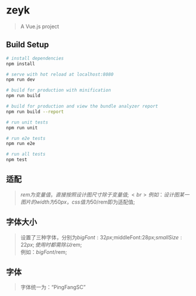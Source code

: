 # zeyk

> A Vue.js project

## Build Setup

``` bash
# install dependencies
npm install

# serve with hot reload at localhost:8080
npm run dev

# build for production with minification
npm run build

# build for production and view the bundle analyzer report
npm run build --report

# run unit tests
npm run unit

# run e2e tests
npm run e2e

# run all tests
npm test
```
## 适配
> $rem为变量值，直接按照设计图尺寸除于变量值;   <br>
> 例如：设计图某一图片的width为50px，css值为50/$rem即为适配值;
## 字体大小
>设置了三种字体，分别为$bigFont:32px;$middleFont:28px;$smallSize:22px;使用时都需除以$rem;   <br>
>例如：$bigFont/$rem;
## 字体
>字体统一为：“PingFangSC”


